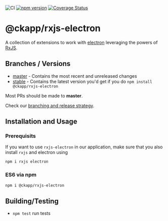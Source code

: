 ![CI](https://github.com/ckapps/rxjs-electron/workflows/CI/badge.svg)
[![npm version](https://badge.fury.io/js/%40ckapp%2Frxjs-electron.svg)](https://www.npmjs.com/@ckapp/rxjs-electron)
[![Coverage Status](https://coveralls.io/repos/github/ckapps/rxjs-electron/badge.svg?branch=master)](https://coveralls.io/github/ckapps/rxjs-electron?branch=master)

# @ckapp/rxjs-electron

A collection of extensions to work with [electron](https://www.electronjs.org/) leveraging the powers of [RxJS](https://www.npmjs.com/package/rxjs).

## Branches / Versions

- [master](https://github.com/ckapps/rxjs-electron/commits/master) - Contains the most recent and unreleased changes
- [stable](https://github.com/ckapps/rxjs-electron/tree/release/stable/1.x) - Contains the latest version you'd get if you do `npm install @ckapp/rxjs-electron`

Most PRs should be made to **master**.

Check our [branching and release strategy](https://github.com/ckapps/.github/blob/master/docs/branching.md).

## Installation and Usage

### Prerequisits

If you want to use `rxjs-electron` in our application, make sure that you also install `rxjs` and electron using

```sh
npm i rxjs electron
```

### ES6 via npm

```sh
npm i @ckapp/rxjs-electron
```

## Building/Testing

- `npm test` run tests
